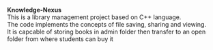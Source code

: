 <b>Knowledge-Nexus</b>
</br>
This is a library management project based on C++ language.
</br>
The code implements the concepts of file saving, sharing and viewing.
</br>
It is capcable of storing books in admin folder then transfer to an open folder from where students can buy it 
